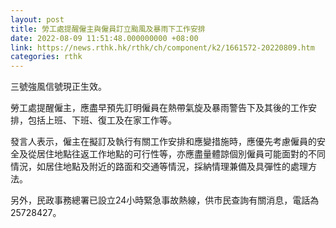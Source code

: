 ```yaml
---
layout: post
title: 勞工處提醒僱主與僱員訂立颱風及暴雨下工作安排
date: 2022-08-09 11:51:48.000000000 +08:00
link: https://news.rthk.hk/rthk/ch/component/k2/1661572-20220809.htm
categories: rthk
---
```


三號強風信號現正生效。

勞工處提醒僱主，應盡早預先訂明僱員在熱帶氣旋及暴雨警告下及其後的工作安排，包括上班、下班、復工及在家工作等。
 
發言人表示，僱主在擬訂及執行有關工作安排和應變措施時，應優先考慮僱員的安全及從居住地點往返工作地點的可行性等，亦應盡量體諒個別僱員可能面對的不同情況，如居住地點及附近的路面和交通等情況，採納情理兼備及具彈性的處理方法。

另外，民政事務總署已設立24小時緊急事故熱線，供市民查詢有關消息，電話為25728427。
